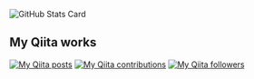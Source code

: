 ![GitHub Stats Card](https://github-readme-stats.vercel.app/api?username=kolife01&count_private=true&show_icons=true)

## My Qiita works
[![My Qiita posts](https://qiita-badge.apiapi.app/s/kolife/posts.svg)](http://qiita.com/kolife) [![My Qiita contributions](https://qiita-badge.apiapi.app/s/kolife/contributions.svg)](http://qiita.com/kolife) [![My Qiita followers](https://qiita-badge.apiapi.app/s/kolife/followers.svg)](http://qiita.com/kolife)


